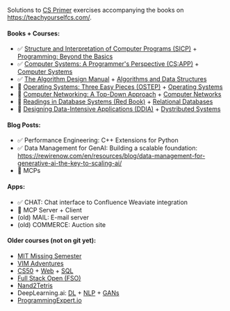 Solutions to [CS Primer](https://csprimer.com/courses/) exercises accompanying the books on https://teachyourselfcs.com/.

#### Books + Courses:
* ✅ [Structure and Interpretation of Computer Programs (SICP)](https://mitp-content-server.mit.edu/books/content/sectbyfn/books_pres_0/6515/sicp.zip/index.html) + [Programming: Beyond the Basics](https://csprimer.com/courses/programming/)
* ✅ [Computer Systems: A Programmer's Perspective (CS:APP)](https://csapp.cs.cmu.edu/) + [Computer Systems](https://csprimer.com/courses/systems/)
* ✅ [The Algorithm Design Manual](https://www.amazon.com/Algorithm-Design-Manual-Computer-Science-dp-3030542556/dp/3030542556/) + [Algorithms and Data Structures](https://csprimer.com/courses/algorithms/)
* 🔨 [Operating Systems: Three Easy Pieces (OSTEP)](https://pages.cs.wisc.edu/~remzi/OSTEP/) + [Operating Systems](https://csprimer.com/courses/operating-systems/)
* 📅 [Computer Networking: A Top-Down Approach](https://www.amazon.com/Computer-Networking-Top-Down-Approach-7th/dp/0133594149/) + [Computer Networks](https://csprimer.com/courses/networking/)
* 📅 [Readings in Database Systems (Red Book)](http://www.redbook.io/) + [Relational Databases](https://csprimer.com/courses/databases/)
* 📅 [Designing Data-Intensive Applications (DDIA)](https://www.amazon.com/Designing-Data-Intensive-Applications-Reliable-Maintainable-ebook/dp/B06XPJML5D/) + [Dystributed Systems](https://csprimer.com/courses/distributed-systems/)

#### Blog Posts:
* ✅ Performance Engineering: C++ Extensions for Python
* ✅ Data Management for GenAI: Building a scalable foundation: https://rewirenow.com/en/resources/blog/data-management-for-generative-ai-the-key-to-scaling-ai/
* 🔨 MCPs

#### Apps:
* ✅ CHAT: Chat interface to Confluence Weaviate integration
* 🔨 MCP Server + Client
* (old) MAIL: E-mail server
* (old) COMMERCE: Auction site

#### Older courses (not on git yet):
* [MIT Missing Semester](https://missing.csail.mit.edu/)
* [VIM Adventures](https://vim-adventures.com/)
* [CS50](https://pll.harvard.edu/course/cs50-introduction-computer-science) + [Web](https://pll.harvard.edu/course/cs50s-web-programming-python-and-javascript) + [SQL](https://pll.harvard.edu/course/cs50s-introduction-databases-sql)
* [Full Stack Open (FSO)](https://fullstackopen.com/en/)
* [Nand2Tetris](https://www.nand2tetris.org/)
* DeepLearning.ai: [DL](https://www.deeplearning.ai/courses/deep-learning-specialization/) + [NLP](https://www.deeplearning.ai/courses/natural-language-processing-specialization/) + [GANs](https://www.deeplearning.ai/courses/generative-adversarial-networks-gans-specialization/)
* [ProgrammingExpert.io](https://www.programmingexpert.io)

